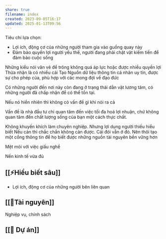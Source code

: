 ```yaml
---
share: true
filename: index
created: 2023-09-05T16:17
updated: 2025-01-13T09:56
---
```

Tiêu chí lựa chọn:
- Lợi ích, động cơ của những người tham gia vào guồng quay này
- Đảm bảo quyền lợi người yếu thế, người đang phải chật vật kiếm tiền để đảm bảo cuộc sống

Những kiểu nói văn vẻ để trông không quá áp lực hoặc được nhiều quyền lợi
Thừa nhận là có nhiều cái 
Tạo Nguồn dữ liệu thông tin cá nhân uy tín, được sự cho phép của, phù hợp với các mong đợi về đạo đức

Có những người đến nơi này còn đang ở trạng thái dằn vặt lương tâm, có những người đã chấp nhận để có thể tồn tại. 

Nếu nó hiển nhiên thì không có vấn đề gì khi nói ra cả

Vấn đề là nhà đầu tư chỉ quan tâm đến việc tối đa hoá lợi nhuận, chứ không quan tâm đến chất lượng sống của bạn một cách thực chất.

Không khuyến khích làm chuyên nghiệp. Nhưng 
lợi dụng người thiếu hiểu biết
Nếu cản thì chắc chắn không cản được. Cái đói vẫn ở đó. Nên thôi tạo một cổng thông tin để họ biết được những nguồn tài nguyên bền vững hơn

Mệt mỏi với việc giấu nghề

Nền kinh tế vừa đủ

## [[⚡Hiểu biết sâu]]
- Lợi ích, động cơ của những người bên liên quan
## [[📜Tài nguyên]]
Nghiệp vụ, chính sách 
## [[📐 Dự án]]

